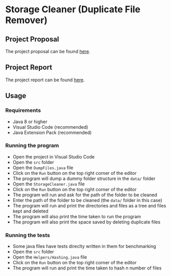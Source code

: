 # Storage Cleaner (Duplicate File Remover)

## Project Proposal

The project proposal can be found [here](
    https://www.overleaf.com/read/bjhkktddkfdz
).

## Project Report

The project report can be found [here](
    https://www.overleaf.com/read/xkjhmxfcdnhr
).

## Usage

### Requirements

- Java 8 or higher
- Visual Studio Code (recommended)
- Java Extension Pack (recommended)

### Running the program

- Open the project in Visual Studio Code
- Open the `src` folder
- Open the `DumpFiles.java` file
- Click on the `Run` button on the top right corner of the editor 
- The program will dump a dummy folder structure in the `data/` folder
- Open the `StorageCleaner.java` file
- Click on the `Run` button on the top right corner of the editor
- The program will run and ask for the path of the folder to be cleaned
- Enter the path of the folder to be cleaned (the `data/` folder in this case)
- The program will run and print the directories and files as a tree and files kept and deleted
- The program will also print the time taken to run the program
- The program will also print the space saved by deleting duplicate files

### Running the tests

- Some java files have tests direclty written in them for benchmarking
- Open the `src` folder
- Open the `Helpers/Hashing.java` file
- Click on the `Run` button on the top right corner of the editor
- The program will run and print the time taken to hash n number of files